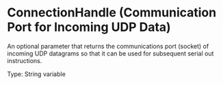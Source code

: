 # ConnectionHandle (Communication Port for Incoming UDP Data)

An optional parameter that returns the communications port (socket) of incoming UDP datagrams so that it can be used for subsequent serial out instructions.

Type: String variable
